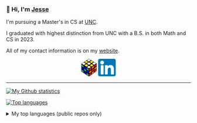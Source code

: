 ### 👋 Hi, I'm [Jesse](https://jessewei.dev)

I'm pursuing a Master's in CS at [UNC](https://unc.edu).

I graduated with highest distinction from UNC with a B.S. in both Math and CS in 2023.

All of my contact information is on my [website](https://jessewei.dev).

<p align="center">
  <a rel="me" href="https://jessewei.dev"><img height=48px src="img/logo_filled_outlined_6.png"></a>
  <a rel="me" href="https://www.linkedin.com/in/jessew13/"><img height=48px src="img/linkedin_logo.jpg"></a>
</p>

---

[![My Github statistics](https://github-readme-stats.vercel.app/api?username=jesse-wei&show_icons=true&title_color=489CD5&icon_color=79ff97&text_color=9f9f9f&bg_color=151515&count_private=true&hide=stars)](https://github-readme-stats.vercel.app/api?username=jesse-wei&show_icons=true&title_color=489CD5&icon_color=79ff97&text_color=9f9f9f&bg_color=151515&count_private=true&hide=stars)
<!-- This includes private repos since it uses my own Vercel deployment, which uses a PAT with private repo access. See https://github.com/anuraghazra/github-readme-stats/issues/653 -->
<!-- I hide Verilog, etc. because most of that is boilerplate code given in COMP 541 (private repo) -->
<!-- I hide Jupyter Notebook and Mathematica because a lot of that is boilerplate and the numbers would be inaccurate if included -->
[![Top languages](https://github-readme-stats-git-master-jesse-wei.vercel.app/api/top-langs/?username=jesse-wei&layout=compact&langs_count=12&hide=VHDL,tcl,Verilog,SystemVerilog,Mathematica,Jupyter%20Notebook)](https://github-readme-stats-git-master-jesse-wei.vercel.app/api/top-langs/?username=jesse-wei&layout=compact&langs_count=10&hide=VHDL,tcl,Verilog,SystemVerilog,Mathematica,Jupyter%20Notebook)

<details>
  <summary>My top languages (public repos only)</summary>

  [![Top languages](https://github-readme-stats.vercel.app/api/top-langs/?username=jesse-wei&layout=compact&langs_count=12)](https://github-readme-stats.vercel.app/api/top-langs/?username=jesse-wei&layout=compact&langs_count=10)

</details>
